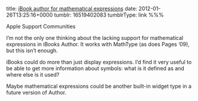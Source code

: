 title: [iBook author for mathematical expressions](https://discussions.apple.com/message/17341369#17341369)
date: 2012-01-26T13:25:16+0000
tumblr: 16519402083
tumblrType: link
%%%

Apple Support Communities

I’m not the only one thinking about the lacking support for mathematical expressions in iBooks Author. It works with MathType (as does Pages ’09), but this isn’t enough.

iBooks could do more than just display expressions. I’d find it very useful to be able to get more information about symbols: what is it defined as and where else is it used?

Maybe mathematical expressions could be another built-in widget type in a future version of Author.
